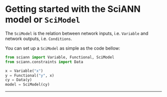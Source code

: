 # Getting started with the SciANN model or `SciModel`

The `SciModel` is the relation between network inputs, i.e. `Variable` and network outputs, i.e. `Conditions`. 

You can set up a `SciModel` as simple as the code bellow:

```python
from sciann import Variable, Functional, SciModel
from sciann.constraints import Data

x = Variable("x")
y = Functional("y", x)
cy = Data(y)
model = SciModel(cy)
```


----